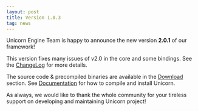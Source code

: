 ```yaml
---
layout: post
title: Version 1.0.3
tag: news
---
```


Unicorn Engine Team is happy to announce the new version **2.0.1** of our framework!

This version fixes many issues of v2.0 in the core and some bindings. See the [ChangeLog](/changelog/) for more details.

The source code & precompiled binaries are available in the [Download](/download/) section. See [Documentation](/docs/) for how to compile and install Unicorn.

As always, we would like to thank the whole community for your tireless support on developing and maintaining Unicorn project!
